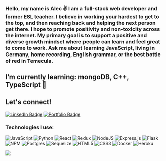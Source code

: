 ### Hello, my name is Alec ✌️ I am a full-stack web developer and former ESL teacher. I believe in working your hardest to get to the top, and then reaching back and helping the next person get there. I hope to promote positivity and non-toxicity across the internet. My primary goal is to support a positive and diverse growth mindset where people can learn and feel great to come to work. Ask me about learning JavaScript, living in Germany, home recording, English grammar, or the best bottle of red in Temecula.

## I’m currently learning: mongoDB, C++, TypeScript 🌱



## Let's connect! 
<a href="https://www.linkedin.com/in/alec-venida-66793979/"><img src="https://img.shields.io/badge/LinkedIn-blue?style=for-the-badge&logo=linkedin&logoColor=white&color=1877f2" alt="LinkedIn Badge"/></a> <a href="https://avenida714.github.io/"><img src="https://img.shields.io/badge/Portfolio-%23000000.svg?style=for-the-badge&color=f61c0d&logoColor=#f61c0d" alt="Portfolio Badge"/></a>


### Technologies I use:

![JavaScript](https://img.shields.io/badge/javascript-%23323330.svg?style=for-the-badge&logo=javascript&logoColor=%23F7DF1E)
![Python](https://img.shields.io/badge/python-3670A0?style=for-the-badge&logo=python&logoColor=ffdd54)
![React](https://img.shields.io/badge/react-%2320232a.svg?style=for-the-badge&logo=react&logoColor=%2361DAFB)
![Redux](https://img.shields.io/badge/redux-%23593d88.svg?style=for-the-badge&logo=redux&logoColor=white)
![NodeJS](https://img.shields.io/badge/node.js-6DA55F?style=for-the-badge&logo=node.js&logoColor=white)
![Express.js](https://img.shields.io/badge/express.js-%23404d59.svg?style=for-the-badge&logo=express&logoColor=%2361DAFB)
![Flask](https://img.shields.io/badge/flask-%23000.svg?style=for-the-badge&logo=flask&logoColor=white)
![NPM](https://img.shields.io/badge/NPM-%23000000.svg?style=for-the-badge&logo=npm&logoColor=white)
![Postgres](https://img.shields.io/badge/postgres-%23316192.svg?style=for-the-badge&logo=postgresql&logoColor=white)
![Sequelize](https://img.shields.io/badge/Sequelize-52B0E7?style=for-the-badge&logo=Sequelize&logoColor=white)
![HTML5](https://img.shields.io/badge/html5-%23E34F26.svg?style=for-the-badge&logo=html5&logoColor=white)
![CSS3](https://img.shields.io/badge/css3-%231572B6.svg?style=for-the-badge&logo=css3&logoColor=white)
![Docker](https://img.shields.io/badge/docker-%230db7ed.svg?style=for-the-badge&logo=docker&logoColor=white)
![Heroku](https://img.shields.io/badge/heroku-%23430098.svg?style=for-the-badge&logo=heroku&logoColor=white)

![](https://komarev.com/ghpvc/?username=avenida714&color=f61c0d&style=flat-square)
